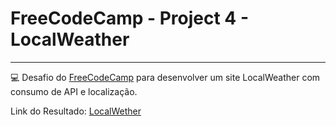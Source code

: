 # FreeCodeCamp - Project 4 - LocalWeather
---

💻 Desafio do [FreeCodeCamp](freecodecamp.org) para desenvolver um site LocalWeather com consumo de API e localização.

Link do Resultado: [LocalWether](https://jonatasoc.github.io/fcc-04-LocalWeather/)


